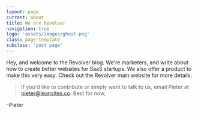```yaml
---
layout: page
current: about
title: We are Revolver
navigation: true
logo: 'assets/images/ghost.png'
class: page-template
subclass: 'post page'
---
```


Hey, and welcome to the Revolver blog. We're marketers, and write about how to create better websites for SaaS startups. We also offer a product to make this very easy. Check out the Revolver main website for more details.

> If you'd like to contribute or simply want to talk to us, email Pieter at [pieter@leansites.co](mailto:"pieter@leansites.co"). Best for now,

–Pieter